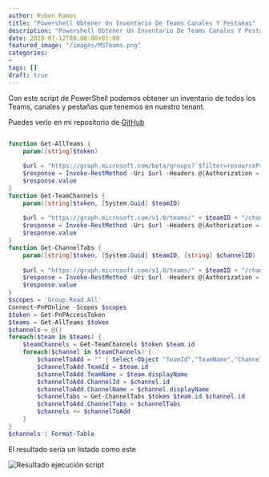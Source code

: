 ```yaml
---
author: Ruben Ramos
title: "Powershell Obtener Un Inventario De Teams Canales Y Pestanas"
description: "Powershell Obtener Un Inventario De Teams Canales Y Pestanas"
date: 2019-07-12T00:00:00+01:00
featured_image: "/images/MSTeams.png"
categories:
- 
tags: []
draft: true
---
```


Con este script de PowerShell podemos obtener un inventario de todos los Teams, canales y pestañas que tenemos en nuestro tenant.

Puedes verlo en mi repositorio de [GitHub](https://github.com/rubenr79/MSTeams-PS/blob/master/Get-AllTeamsTabs.ps1)

```powershell

function Get-AllTeams {
    param([string]$token)
    
    $url = "https://graph.microsoft.com/beta/groups?`$filter=resourceProvisioningOptions/Any(x:x eq 'Team')"
    $response = Invoke-RestMethod -Uri $url -Headers @{Authorization = "Bearer $token"}
    $response.value
}
function Get-TeamChannels {
    param([string]$token, [System.Guid] $teamID)
    
    $url = "https://graph.microsoft.com/v1.0/teams/" + $teamID + "/channels"
    $response = Invoke-RestMethod -Uri $url -Headers @{Authorization = "Bearer $token"}
    $response.value
}
function Get-ChannelTabs {
    param([string]$token, [System.Guid] $teamID, [string] $channelID)
    
    $url = "https://graph.microsoft.com/v1.0/teams/" + $teamID + "/channels/" + $channelID + "/tabs"
    $response = Invoke-RestMethod -Uri $url -Headers @{Authorization = "Bearer $token"}
    $response.value
}
$scopes = 'Group.Read.All'
Connect-PnPOnline -Scopes $scopes
$token = Get-PnPAccessToken
$teams = Get-AllTeams $token
$channels = @()
foreach($team in $teams) {
    $teamChannels = Get-TeamChannels $token $team.id
    foreach($channel in $teamChannels) {
        $channelToAdd = "" | Select-Object "TeamId","TeamName","ChannelId","ChannelName", "ChannelTabs"
        $channelToAdd.TeamId = $team.id
        $channelToAdd.TeamName = $team.displayName
        $channelToAdd.ChannelId = $channel.id
        $channelToAdd.ChannelName = $channel.displayName
        $channelTabs = Get-ChannelTabs $token $team.id $channel.id
        $channelToAdd.ChannelTabs = $channelTabs
        $channels += $channelToAdd
    }
}
$channels | Format-Table

```
El resultado sería un listado como este

![Resultado ejecución script](/images/powershell-obtener-un-inventario-de-teams-canales-y-pestanas-01.png)